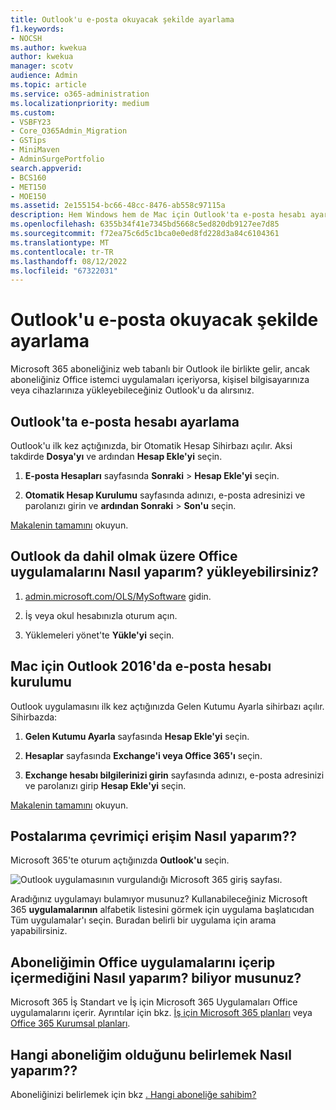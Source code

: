```yaml
---
title: Outlook'u e-posta okuyacak şekilde ayarlama
f1.keywords:
- NOCSH
ms.author: kwekua
author: kwekua
manager: scotv
audience: Admin
ms.topic: article
ms.service: o365-administration
ms.localizationpriority: medium
ms.custom:
- VSBFY23
- Core_O365Admin_Migration
- GSTips
- MiniMaven
- AdminSurgePortfolio
search.appverid:
- BCS160
- MET150
- MOE150
ms.assetid: 2e155154-bc66-48cc-8476-ab558c97115a
description: Hem Windows hem de Mac için Outlook'ta e-posta hesabı ayarlamayı ve Office uygulamalarını yükleme ve çevrimiçi e-postalara erişme hakkında bilgi edinin.
ms.openlocfilehash: 6355b34f41e7345bd5668c5ed820db9127ee7d85
ms.sourcegitcommit: f72ea75c6d5c1bca0e0ed8fd228d3a84c6104361
ms.translationtype: MT
ms.contentlocale: tr-TR
ms.lasthandoff: 08/12/2022
ms.locfileid: "67322031"
---
```

# <a name="set-up-outlook-to-read-email"></a>Outlook'u e-posta okuyacak şekilde ayarlama

Microsoft 365 aboneliğiniz web tabanlı bir Outlook ile birlikte gelir, ancak aboneliğiniz Office istemci uygulamaları içeriyorsa, kişisel bilgisayarınıza veya cihazlarınıza yükleyebileceğiniz Outlook'u da alırsınız.
  
## <a name="set-up-an-email-account-in-outlook"></a>Outlook'ta e-posta hesabı ayarlama

Outlook'u ilk kez açtığınızda, bir Otomatik Hesap Sihirbazı açılır. Aksi takdirde **Dosya'yı** ve ardından **Hesap Ekle'yi** seçin.
  
1. **E-posta Hesapları** sayfasında **Sonraki** \> **Hesap Ekle'yi** seçin.
    
2. **Otomatik Hesap Kurulumu** sayfasında adınızı, e-posta adresinizi ve parolanızı girin ve **ardından Sonraki** \> **Son'u** seçin.
    
[Makalenin tamamını](https://support.microsoft.com/office/6e27792a-9267-4aa4-8bb6-c84ef146101b) okuyun.
  
## <a name="how-do-i-install-the-office-apps-including-outlook"></a>Outlook da dahil olmak üzere Office uygulamalarını Nasıl yaparım? yükleyebilirsiniz?

1. [admin.microsoft.com/OLS/MySoftware](https://admin.microsoft.com/OLS/MySoftware.aspx) gidin.
    
2. İş veya okul hesabınızla oturum açın.
    
3. Yüklemeleri yönet'te **Yükle'yi** seçin.
    
## <a name="set-up-an-email-account-in-outlook-2016-for-mac"></a>Mac için Outlook 2016'da e-posta hesabı kurulumu

Outlook uygulamasını ilk kez açtığınızda Gelen Kutumu Ayarla sihirbazı açılır. Sihirbazda: 
  
1. **Gelen Kutumu Ayarla** sayfasında **Hesap Ekle'yi** seçin.
    
2. **Hesaplar** sayfasında **Exchange'i veya Office 365'ı** seçin.
    
3. **Exchange hesabı bilgilerinizi girin** sayfasında adınızı, e-posta adresinizi ve parolanızı girip **Hesap Ekle'yi** seçin.
    
[Makalenin tamamını](https://support.microsoft.com/office/6e27792a-9267-4aa4-8bb6-c84ef146101b#PickTab=Outlook_for_Mac) okuyun. 
  
## <a name="how-do-i-access-my-mail-online"></a>Postalarıma çevrimiçi erişim Nasıl yaparım??

Microsoft 365'te oturum açtığınızda **Outlook'u** seçin.
  
![Outlook uygulamasının vurgulandığı Microsoft 365 giriş sayfası.](../../media/3ceee838-9d85-4af3-95a6-fbcee11036f4.png)
  
Aradığınız uygulamayı bulamıyor musunuz? Kullanabileceğiniz Microsoft 365 **uygulamalarının** alfabetik listesini görmek için uygulama başlatıcıdan Tüm uygulamalar'ı seçin. Buradan belirli bir uygulama için arama yapabilirsiniz. 
  
## <a name="how-do-i-know-if-my-subscription-includes-office-apps"></a>Aboneliğimin Office uygulamalarını içerip içermediğini Nasıl yaparım? biliyor musunuz?

Microsoft 365 İş Standart ve İş için Microsoft 365 Uygulamaları Office uygulamalarını içerir. Ayrıntılar için bkz. [İş için Microsoft 365 planları](https://go.microsoft.com/fwlink/p/?LinkId=723731) veya [Office 365 Kurumsal planları](https://go.microsoft.com/fwlink/p/?LinkId=800029).
  
## <a name="how-do-i-determine-what-subscription-i-have"></a>Hangi aboneliğim olduğunu belirlemek Nasıl yaparım??

Aboneliğinizi belirlemek için bkz [. Hangi aboneliğe sahibim?](../admin-overview/what-subscription-do-i-have.md)
  

